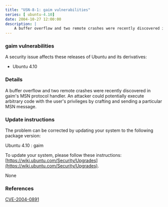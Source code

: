 ```yaml
---
title: "USN-8-1: gaim vulnerabilities"
series: [ ubuntu-4.10]
date: 2004-10-27 12:00:00
description: |
    A buffer overflow and two remote crashes were recently discovered in gaim&#39;s MSN protocol handler. An attacker could potentially execute arbitrary code with the user&#39;s privileges by crafting and sending a particular MSN message.
--- 
```

 
 


### gaim vulnerabilities

A security issue affects these releases of Ubuntu and its derivatives:

* Ubuntu 4.10

### Details

A buffer overflow and two remote crashes were recently discovered in gaim&#39;s MSN protocol handler. An attacker could potentially execute arbitrary code with the user&#39;s privileges by crafting and sending a particular MSN message.

### Update instructions

The problem can be corrected by updating your system to the following package version:

Ubuntu 4.10
 : gaim 

To update your system, please follow these instructions: [https://wiki.ubuntu.com/Security/Upgrades](https://wiki.ubuntu.com/Security/Upgrades).

None

### References

 
 [CVE-2004-0891](http://people.ubuntu.com/~ubuntu-security/cve/CVE-2004-0891)
 

